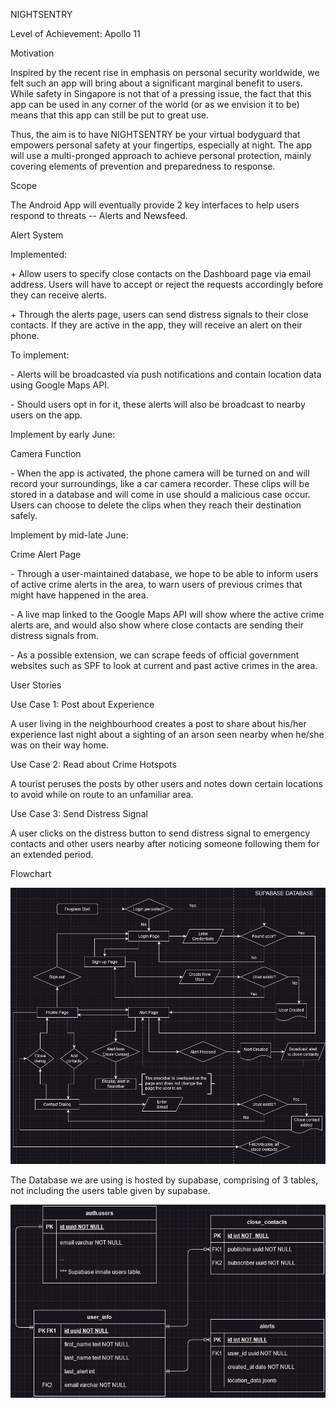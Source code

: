 NIGHTSENTRY

Level of Achievement: Apollo 11

Motivation

Inspired by the recent rise in emphasis on personal security worldwide,
we felt such an app will bring about a significant marginal benefit to
users. While safety in Singapore is not that of a pressing issue, the
fact that this app can be used in any corner of the world (or as we
envision it to be) means that this app can still be put to great use.

Thus, the aim is to have NIGHTSENTRY be your virtual bodyguard that
empowers personal safety at your fingertips, especially at night. The
app will use a multi-pronged approach to achieve personal protection,
mainly covering elements of prevention and preparedness to response.

Scope

The Android App will eventually provide 2 key interfaces to help users
respond to threats -- Alerts and Newsfeed.

Alert System

Implemented:

\+ Allow users to specify close contacts on the Dashboard page via email
address. Users will have to accept or reject the requests accordingly
before they can receive alerts.

\+ Through the alerts page, users can send distress signals to their
close contacts. If they are active in the app, they will receive an
alert on their phone.

To implement:

\- Alerts will be broadcasted via push notifications and contain
location data using Google Maps API.

\- Should users opt in for it, these alerts will also be broadcast to
nearby users on the app.

Implement by early June:

Camera Function

\- When the app is activated, the phone camera will be turned on and
will record your surroundings, like a car camera recorder. These clips
will be stored in a database and will come in use should a malicious
case occur. Users can choose to delete the clips when they reach their
destination safely.

Implement by mid-late June:

Crime Alert Page

\- Through a user-maintained database, we hope to be able to inform
users of active crime alerts in the area, to warn users of previous
crimes that might have happened in the area.

\- A live map linked to the Google Maps API will show where the active
crime alerts are, and would also show where close contacts are sending
their distress signals from.

\- As a possible extension, we can scrape feeds of official government
websites such as SPF to look at current and past active crimes in the
area.

User Stories

Use Case 1: Post about Experience

A user living in the neighbourhood creates a post to share about his/her
experience last night about a sighting of an arson seen nearby when
he/she was on their way home.

Use Case 2: Read about Crime Hotspots

A tourist peruses the posts by other users and notes down certain
locations to avoid while on route to an unfamiliar area.

Use Case 3: Send Distress Signal

A user clicks on the distress button to send distress signal to
emergency contacts and other users nearby after noticing someone
following them for an extended period.

Flowchart

![](README/media/image1.jpeg)

The Database we are using is hosted by supabase, comprising of 3 tables,
not including the users table given by
supabase.

![](README/media/image2.jpeg)
